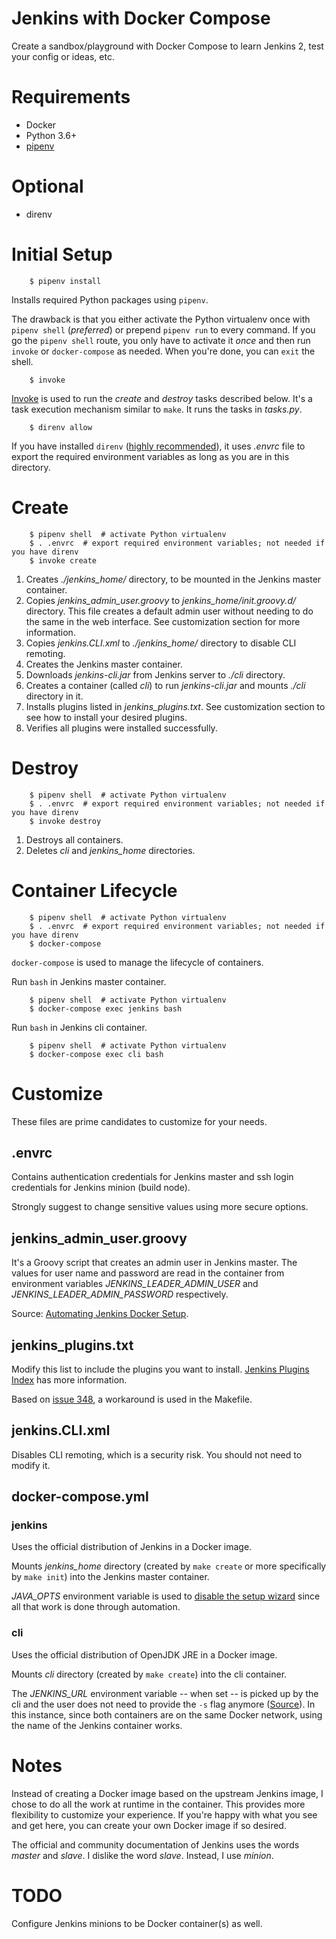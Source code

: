 # Jenkins with Docker Compose

Create a sandbox/playground with Docker Compose to learn Jenkins 2, test your
config or ideas, etc.

# Requirements

* Docker
* Python 3.6+
* [pipenv](https://docs.pipenv.org/)

# Optional

* direnv

# Initial Setup

        $ pipenv install

Installs required Python packages using ``pipenv``.

The drawback is that you either activate the Python virtualenv once with
``pipenv shell`` (*preferred*) or prepend ``pipenv run`` to every command. If
you go the ``pipenv shell`` route, you only have to activate it *once* and then
run ``invoke`` or ``docker-compose`` as needed. When you're done, you can
``exit`` the shell.

        $ invoke

[Invoke](http://docs.pyinvoke.org/en/latest/) is used to run the *create* and
*destroy* tasks described below. It's a task execution mechanism similar to
``make``. It runs the tasks in *tasks.py*.

        $ direnv allow

If you have installed ``direnv``
([highly recommended](https://github.com/direnv/direnv)), it uses *.envrc* file
to export the required environment variables as long as you are in this
directory.

# Create

        $ pipenv shell  # activate Python virtualenv
        $ . .envrc  # export required environment variables; not needed if you have direnv
        $ invoke create

1. Creates *./jenkins_home/* directory, to be mounted in the Jenkins master container.
2. Copies *jenkins_admin_user.groovy* to *jenkins_home/init.groovy.d/* directory. This file creates a default admin user without needing to do the same in the web interface. See customization section for more information.
3. Copies *jenkins.CLI.xml* to *./jenkins_home/* directory to disable CLI remoting.
4. Creates the Jenkins master container.
5. Downloads *jenkins-cli.jar* from Jenkins server to *./cli* directory.
6. Creates a container (called *cli*) to run *jenkins-cli.jar* and mounts *./cli* directory in it.
7. Installs plugins listed in *jenkins_plugins.txt*. See customization section to see how to install your desired plugins.
8. Verifies all plugins were installed successfully.

# Destroy

        $ pipenv shell  # activate Python virtualenv
        $ . .envrc  # export required environment variables; not needed if you have direnv
        $ invoke destroy

1. Destroys all containers.
2. Deletes *cli* and *jenkins_home* directories.

# Container Lifecycle

        $ pipenv shell  # activate Python virtualenv
        $ . .envrc  # export required environment variables; not needed if you have direnv
        $ docker-compose

``docker-compose`` is used to manage the lifecycle of containers.

Run ``bash`` in Jenkins master container.

        $ pipenv shell  # activate Python virtualenv
        $ docker-compose exec jenkins bash

Run ``bash`` in Jenkins cli container.

        $ pipenv shell  # activate Python virtualenv
        $ docker-compose exec cli bash

# Customize

These files are prime candidates to customize for your needs.

## .envrc

Contains authentication credentials for Jenkins master and ssh login
credentials for Jenkins minion (build node).

Strongly suggest to change sensitive values using more secure options.

## jenkins_admin_user.groovy

It's a Groovy script that creates an admin user in Jenkins master. The values
for user name and password are read in the container from environment variables
*JENKINS_LEADER_ADMIN_USER* and *JENKINS_LEADER_ADMIN_PASSWORD* respectively.

Source:
[Automating Jenkins Docker Setup](https://technologyconversations.com/2017/06/16/automating-jenkins-docker-setup/).

## jenkins_plugins.txt

Modify this list to include the plugins you want to install.
[Jenkins Plugins Index](https://plugins.jenkins.io) has more information.

Based on [issue 348](https://github.com/jenkinsci/docker/issues/348), a
workaround is used in the Makefile.

## jenkins.CLI.xml

Disables CLI remoting, which is a security risk. You should not need to modify
it.

## docker-compose.yml

### jenkins

Uses the official distribution of Jenkins in a Docker image.

Mounts *jenkins_home* directory (created by ``make create`` or more
specifically by ``make init``) into the Jenkins master container.

*JAVA_OPTS* environment variable is used to
[disable the setup wizard](https://groups.google.com/d/msg/jenkinsci-users/Pb4QZVc2-f0/PJnKcbieBgAJ)
since all that work is done through automation.

### cli

Uses the official distribution of OpenJDK JRE in a Docker image.

Mounts *cli* directory (created by ``make create``) into the cli container.

The *JENKINS_URL* environment variable -- when set -- is picked up by the cli
and the user does not need to provide the ``-s`` flag anymore ([Source](https://jenkins.io/doc/book/managing/cli/#using-the-client)).
In this instance, since both containers are on the same Docker network, using
the name of the Jenkins container works.

# Notes

Instead of creating a Docker image based on the upstream Jenkins image, I chose
to do all the work at runtime in the container. This provides more flexibility
to customize your experience. If you're happy with what you see and get here,
you can create your own Docker image if so desired.

The official and community documentation of Jenkins uses the words *master* and
*slave*. I dislike the word *slave*. Instead, I use *minion*.

# TODO

Configure Jenkins minions to be Docker container(s) as well.
